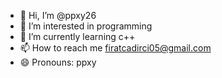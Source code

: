 - 👋 Hi, I’m @ppxy26
- 👀 I’m interested in programming
- 🌱 I’m currently learning c++
- 📫 How to reach me firatcadirci05@gmail.com
- 😄 Pronouns: ppxy

<!---
ppxy26/ppxy26 is a ✨ special ✨ repository because its `README.md` (this file) appears on your GitHub profile.
You can click the Preview link to take a look at your changes.
--->
